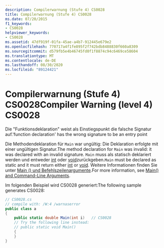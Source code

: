```yaml
---
description: Compilerwarnung (Stufe 4) CS0028
title: Compilerwarnung (Stufe 4) CS0028
ms.date: 07/20/2015
f1_keywords:
- CS0028
helpviewer_keywords:
- CS0028
ms.assetid: 47df919f-01fa-45ae-a4b7-912445e679e2
ms.openlocfilehash: 770717a4f1fe895f2f742bdb8488830f660a8309
ms.sourcegitcommit: d579fb5e4b46745fd0f1f8874c94c6469ce58604
ms.translationtype: MT
ms.contentlocale: de-DE
ms.lasthandoff: 08/30/2020
ms.locfileid: "89124421"
---
```

# <a name="compiler-warning-level-4-cs0028"></a><span data-ttu-id="992c9-103">Compilerwarnung (Stufe 4) CS0028</span><span class="sxs-lookup"><span data-stu-id="992c9-103">Compiler Warning (level 4) CS0028</span></span>
<span data-ttu-id="992c9-104">Die "Funktionsdeklaration" weist als Einstiegspunkt die falsche Signatur auf.</span><span class="sxs-lookup"><span data-stu-id="992c9-104">'function declaration' has the wrong signature to be an entry point</span></span>  
  
 <span data-ttu-id="992c9-105">Die Methodendeklaration für `Main` war ungültig: Die Deklaration erfolgte mit einer ungültigen Signatur.</span><span class="sxs-lookup"><span data-stu-id="992c9-105">The method declaration for `Main` was invalid: it was declared with an invalid signature.</span></span> <span data-ttu-id="992c9-106">`Main` muss als statisch deklariert werden und entweder [int](../language-reference/builtin-types/integral-numeric-types.md) oder [void](../language-reference/builtin-types/void.md)zurückgeben.</span><span class="sxs-lookup"><span data-stu-id="992c9-106">`Main` must be declared as static and it must return either [int](../language-reference/builtin-types/integral-numeric-types.md) or [void](../language-reference/builtin-types/void.md).</span></span> <span data-ttu-id="992c9-107">Weitere Informationen finden Sie unter [Main () und Befehlszeilenargumente](../programming-guide/main-and-command-args/index.md).</span><span class="sxs-lookup"><span data-stu-id="992c9-107">For more information, see [Main() and Command-Line Arguments](../programming-guide/main-and-command-args/index.md).</span></span>  
  
 <span data-ttu-id="992c9-108">Im folgenden Beispiel wird CS0028 generiert:</span><span class="sxs-lookup"><span data-stu-id="992c9-108">The following sample generates CS0028:</span></span>  
  
```csharp  
// CS0028.cs  
// compile with: /W:4 /warnaserror  
public class a  
{  
    public static double Main(int i)   // CS0028  
    // Try the following line instead:  
    // public static void Main()  
    {  
    }  
}  
```
